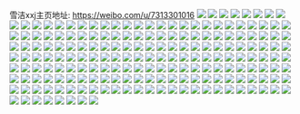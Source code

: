 雪洁xxj主页地址: https://weibo.com/u/7313301016 
![](https://wx4.sinaimg.cn/mw2000/007YVRG0ly1h8yydc8tg4j33gg56oe8b.jpg) 
![](https://wx4.sinaimg.cn/mw2000/007YVRG0ly1h8yyd6e0iaj33gg56onpn.jpg) 
![](https://wx4.sinaimg.cn/mw2000/007YVRG0ly1h8yydnovm0j32ny3zxnpi.jpg) 
![](https://wx4.sinaimg.cn/mw2000/007YVRG0ly1h8yydjyt8fj33gg56okju.jpg) 
![](https://wx4.sinaimg.cn/mw2000/007YVRG0ly1h8hbq1stkwj30u015f143.jpg) 
![](https://wx4.sinaimg.cn/mw2000/007YVRG0ly1h8hbq20cbpj30u0143dpg.jpg) 
![](https://wx4.sinaimg.cn/mw2000/007YVRG0ly1h8hbq28qcrj30u0182dsp.jpg) 
![](https://wx4.sinaimg.cn/mw2000/007YVRG0ly1h8cyzrz54pj30u0140qd9.jpg) 
![](https://wx4.sinaimg.cn/mw2000/007YVRG0ly1h8cyzr4megj30u0140n89.jpg) 
![](https://wx4.sinaimg.cn/mw2000/007YVRG0ly1h8cyzs52w6j30u0140aku.jpg) 
![](https://wx4.sinaimg.cn/mw2000/007YVRG0ly1h7j6vlo82kj30t80a3mxs.jpg) 
![](https://wx4.sinaimg.cn/mw2000/007YVRG0ly1h7d8bjubxlj30u01404bv.jpg) 
![](https://wx4.sinaimg.cn/mw2000/007YVRG0ly1h7d8bkdn41j30u01297d8.jpg) 
![](https://wx4.sinaimg.cn/mw2000/007YVRG0ly1h7d8bkszwlj30u0140qff.jpg) 
![](https://wx4.sinaimg.cn/mw2000/007YVRG0ly1h72fre5yudj30u01cttbn.jpg) 
![](https://wx4.sinaimg.cn/mw2000/007YVRG0ly1h6ref7ns8zj30u019mgwe.jpg) 
![](https://wx4.sinaimg.cn/mw2000/007YVRG0ly1h6ref737j2j30u019idlx.jpg) 
![](https://wx4.sinaimg.cn/mw2000/007YVRG0ly1h6ref8gzrwj30u0164nau.jpg) 
![](https://wx4.sinaimg.cn/mw2000/007YVRG0ly1h6ref9t8dzj30u0190k0k.jpg) 
![](https://wx4.sinaimg.cn/mw2000/007YVRG0ly1h6refaqcpyj30u019fn53.jpg) 
![](https://wx4.sinaimg.cn/mw2000/007YVRG0ly1h6refb55z7j30u016mjx1.jpg) 
![](https://wx4.sinaimg.cn/mw2000/007YVRG0ly1h6refciiajj30u0190dhy.jpg) 
![](https://wx4.sinaimg.cn/mw2000/007YVRG0ly1h6refbwa4zj30u019oqes.jpg) 
![](https://wx4.sinaimg.cn/mw2000/007YVRG0ly1h6reffiff7j30u016z768.jpg) 
![](https://wx4.sinaimg.cn/mw2000/007YVRG0ly1h6kg75toahj30u016mncg.jpg) 
![](https://wx4.sinaimg.cn/mw2000/007YVRG0ly1h6kg774sq8j30u019inaw.jpg) 
![](https://wx4.sinaimg.cn/mw2000/007YVRG0ly1h6kg74xaayj30u01agqid.jpg) 
![](https://wx4.sinaimg.cn/mw2000/007YVRG0ly1h6kg76i1h1j30u015o13k.jpg) 
![](https://wx4.sinaimg.cn/mw2000/007YVRG0ly1h6bpyp5eiij30u0140q4i.jpg) 
![](https://wx4.sinaimg.cn/mw2000/007YVRG0ly1h6bpyoron9j30u014gta2.jpg) 
![](https://wx4.sinaimg.cn/mw2000/007YVRG0ly1h60qdlupwmj30u0140dk6.jpg) 
![](https://wx4.sinaimg.cn/mw2000/007YVRG0ly1h5rk1zch3hj30u014049v.jpg) 
![](https://wx4.sinaimg.cn/mw2000/007YVRG0ly1h4ek9y4ymlj30u0140dlg.jpg) 
![](https://wx4.sinaimg.cn/mw2000/007YVRG0ly1h4eka1p1erj30u01400zt.jpg) 
![](https://wx4.sinaimg.cn/mw2000/007YVRG0ly1h4ek9zo1p5j30u014043n.jpg) 
![](https://wx4.sinaimg.cn/mw2000/007YVRG0ly1h4eka2db7tj30u0140n2d.jpg) 
![](https://wx4.sinaimg.cn/mw2000/007YVRG0ly1h4eka8kj0oj30u01hcqc6.jpg) 
![](https://wx4.sinaimg.cn/mw2000/007YVRG0ly1h4eka5rr6sj31400u00xv.jpg) 
![](https://wx4.sinaimg.cn/mw2000/007YVRG0ly1h3dgzxp3mpj30u013kwke.jpg) 
![](https://wx4.sinaimg.cn/mw2000/007YVRG0ly1h2bnxzwotbj31ox22ynpd.jpg) 
![](https://wx4.sinaimg.cn/mw2000/007YVRG0ly1h12m99lo0zj32802yohdv.jpg) 
![](https://wx4.sinaimg.cn/mw2000/007YVRG0ly1h12m95rwpkj32802yohdv.jpg) 
![](https://wx4.sinaimg.cn/mw2000/007YVRG0ly1h12m9binb0j32802you0y.jpg) 
![](https://wx4.sinaimg.cn/mw2000/007YVRG0ly1h0z6ws7pf3j32c03404qq.jpg) 
![](https://wx4.sinaimg.cn/mw2000/007YVRG0ly1h0z6x26yh3j32c0340kjn.jpg) 
![](https://wx4.sinaimg.cn/mw2000/007YVRG0ly1h0z6wyras0j32c0340npf.jpg) 
![](https://wx4.sinaimg.cn/mw2000/007YVRG0ly1h0z6x48v6kj32802yob2a.jpg) 
![](https://wx4.sinaimg.cn/mw2000/007YVRG0ly1h0z6x5dielj30wh167h70.jpg) 
![](https://wx4.sinaimg.cn/mw2000/007YVRG0ly1h0gxa9ms6rj32802yonpe.jpg) 
![](https://wx4.sinaimg.cn/mw2000/007YVRG0ly1gzqyf7365cj322o33yhdt.jpg) 
![](https://wx4.sinaimg.cn/mw2000/007YVRG0ly1gzqyf64p18j322o340hdt.jpg) 
![](https://wx4.sinaimg.cn/mw2000/007YVRG0ly1gzmgwtlk4tj32c0340u0z.jpg) 
![](https://wx4.sinaimg.cn/mw2000/007YVRG0ly1gzmgwvrpsxj32c03401ky.jpg) 
![](https://wx4.sinaimg.cn/mw2000/007YVRG0ly1gzmgx0akr0j32bc334e82.jpg) 
![](https://wx4.sinaimg.cn/mw2000/007YVRG0ly1gzmgwxgw89j32c03401ky.jpg) 
![](https://wx4.sinaimg.cn/mw2000/007YVRG0ly1gzgb5q6kqpj32802yokjn.jpg) 
![](https://wx4.sinaimg.cn/mw2000/007YVRG0ly1gzgb5ofcupj327y2v2b2b.jpg) 
![](https://wx4.sinaimg.cn/mw2000/007YVRG0ly1gz1mzm4d03j32802yohdw.jpg) 
![](https://wx4.sinaimg.cn/mw2000/007YVRG0ly1gz1mzgjznuj32802yob2c.jpg) 
![](https://wx4.sinaimg.cn/mw2000/007YVRG0ly1gz1mzuh7dmj32802yohdv.jpg) 
![](https://wx4.sinaimg.cn/mw2000/007YVRG0ly1gz1mzqkbqsj32802yoqv7.jpg) 
![](https://wx4.sinaimg.cn/mw2000/007YVRG0ly1gz1mzs058bj32802yonpe.jpg) 
![](https://wx4.sinaimg.cn/mw2000/007YVRG0ly1gz1mztgzpsj32802yoqv6.jpg) 
![](https://wx4.sinaimg.cn/mw2000/007YVRG0ly1gz1n49c28mj32802yoqv6.jpg) 
![](https://wx4.sinaimg.cn/mw2000/007YVRG0ly1gyfpus9hs8j32802yoqv6.jpg) 
![](https://wx4.sinaimg.cn/mw2000/007YVRG0ly1gyfpuwlqo0j32c03401kx.jpg) 
![](https://wx4.sinaimg.cn/mw2000/007YVRG0ly1gyeqe7k3bkj30tz12vws4.jpg) 
![](https://wx4.sinaimg.cn/mw2000/007YVRG0ly1gyeqe9bdggj31hc0u0gz1.jpg) 
![](https://wx4.sinaimg.cn/mw2000/007YVRG0ly1gxylg91sm4j33342bc4qq.jpg) 
![](https://wx4.sinaimg.cn/mw2000/007YVRG0ly1gxrmqxgkl0j333y2bou0y.jpg) 
![](https://wx4.sinaimg.cn/mw2000/007YVRG0ly1gxrmqztwkyj333z2di7wj.jpg) 
![](https://wx4.sinaimg.cn/mw2000/007YVRG0ly1gxpsbfmu6ej31v02m47wj.jpg) 
![](https://wx4.sinaimg.cn/mw2000/007YVRG0ly1gxpsbkdxzqj32bc334qv7.jpg) 
![](https://wx4.sinaimg.cn/mw2000/007YVRG0ly1gxpsbnsl3ij32bc334npf.jpg) 
![](https://wx4.sinaimg.cn/mw2000/007YVRG0ly1gxpsbiets7j32bc334x6r.jpg) 
![](https://wx4.sinaimg.cn/mw2000/007YVRG0ly1gxpsbgzrs4j322b2s3x6q.jpg) 
![](https://wx4.sinaimg.cn/mw2000/007YVRG0ly1gxpsbm8esbj32bc334qv7.jpg) 
![](https://wx4.sinaimg.cn/mw2000/007YVRG0ly1gxezz2vporj31dt1wqb29.jpg) 
![](https://wx4.sinaimg.cn/mw2000/007YVRG0ly1gxezz4mevoj31w22iq1ky.jpg) 
![](https://wx4.sinaimg.cn/mw2000/007YVRG0ly1gxezz6r7ugj32c03407wj.jpg) 
![](https://wx4.sinaimg.cn/mw2000/007YVRG0ly1gxf017ylqaj30qy0uttcx.jpg) 
![](https://wx4.sinaimg.cn/mw2000/007YVRG0ly1gxezz82qsfj32iq24dx6p.jpg) 
![](https://wx4.sinaimg.cn/mw2000/007YVRG0ly1gxezza2o06j32c0340u0y.jpg) 
![](https://wx4.sinaimg.cn/mw2000/007YVRG0ly1gx5hf1v6kxj32b12xhhdt.jpg) 
![](https://wx4.sinaimg.cn/mw2000/007YVRG0ly1gx5hf34ubbj32b2340qv5.jpg) 
![](https://wx4.sinaimg.cn/mw2000/007YVRG0ly1gx5hf3kqz0j317r1fw1c4.jpg) 
![](https://wx4.sinaimg.cn/mw2000/007YVRG0ly1gx5hf52kasj31te2sqe81.jpg) 
![](https://wx4.sinaimg.cn/mw2000/007YVRG0ly1gx5hf68oc9j32eo38wx6p.jpg) 
![](https://wx4.sinaimg.cn/mw2000/007YVRG0ly1gx5hf7r7zwj32bc334u0y.jpg) 
![](https://wx4.sinaimg.cn/mw2000/007YVRG0ly1gwr79qr3jkj30u0140qmd.jpg) 
![](https://wx4.sinaimg.cn/mw2000/007YVRG0ly1gwr79pb0d9j30u0140qjl.jpg) 
![](https://wx4.sinaimg.cn/mw2000/007YVRG0ly1gwr79q209aj32402124qp.jpg) 
![](https://wx4.sinaimg.cn/mw2000/007YVRG0ly1gwg5nb0pg1j32402tcqv7.jpg) 
![](https://wx4.sinaimg.cn/mw2000/007YVRG0ly1gwg5n1z8z1j32bc3344qr.jpg) 
![](https://wx4.sinaimg.cn/mw2000/007YVRG0ly1gwg5n5wx35j31yl2xv4qq.jpg) 
![](https://wx4.sinaimg.cn/mw2000/007YVRG0ly1gwg5neg47gj32402tc4qs.jpg) 
![](https://wx4.sinaimg.cn/mw2000/007YVRG0ly1gw990pakkzj31hw1zvx45.jpg) 
![](https://wx4.sinaimg.cn/mw2000/007YVRG0ly1gw991b6hoxj31hw1v0e81.jpg) 
![](https://wx4.sinaimg.cn/mw2000/007YVRG0ly1gw6w9p15ejj32bc334npf.jpg) 
![](https://wx4.sinaimg.cn/mw2000/007YVRG0ly1gw6w9tyhg3j32bc334npf.jpg) 
![](https://wx4.sinaimg.cn/mw2000/007YVRG0ly1gw6wyrmly0j31hc1z4b29.jpg) 
![](https://wx4.sinaimg.cn/mw2000/007YVRG0ly1gw6wyt7za9j31hc1z4u0x.jpg) 
![](https://wx4.sinaimg.cn/mw2000/007YVRG0ly1gv71nys6b1j62bc334b2b02.jpg) 
![](https://wx4.sinaimg.cn/mw2000/007YVRG0ly1gv71o1qr4fj32bc334b2b.jpg) 
![](https://wx4.sinaimg.cn/mw2000/007YVRG0ly1gv71nvlegyj62bc3347wj02.jpg) 
![](https://wx4.sinaimg.cn/mw2000/007YVRG0ly1gv1uu8rt9rj63342bcx6r02.jpg) 
![](https://wx4.sinaimg.cn/mw2000/007YVRG0ly1gv1uu5w35xj61rr2k6kjm02.jpg) 
![](https://wx4.sinaimg.cn/mw2000/007YVRG0ly1gv1uubkjuij62ba335b2a02.jpg) 
![](https://wx4.sinaimg.cn/mw2000/007YVRG0ly1gv1uudwnzkj62bb334kjm02.jpg) 
![](https://wx4.sinaimg.cn/mw2000/007YVRG0ly1gv1uugs57gj62bc3341kz02.jpg) 
![](https://wx4.sinaimg.cn/mw2000/007YVRG0ly1gv1uuj1vvkj61yv305npd02.jpg) 
![](https://wx4.sinaimg.cn/mw2000/007YVRG0ly1guvg1n7ibnj60u00ucgp302.jpg) 
![](https://wx4.sinaimg.cn/mw2000/007YVRG0ly1guvg1nv8ywj60u00u5n1802.jpg) 
![](https://wx4.sinaimg.cn/mw2000/007YVRG0ly1guvg1ocveaj60u00wcdjv02.jpg) 
![](https://wx4.sinaimg.cn/mw2000/007YVRG0ly1gut76hk2qaj60u01400w302.jpg) 
![](https://wx4.sinaimg.cn/mw2000/007YVRG0ly1gut76e2tx4j60u014078202.jpg) 
![](https://wx4.sinaimg.cn/mw2000/007YVRG0ly1gut76fh2yfj60u0158ado02.jpg) 
![](https://wx4.sinaimg.cn/mw2000/007YVRG0ly1gut76et2oaj60u014utce02.jpg) 
![](https://wx4.sinaimg.cn/mw2000/007YVRG0ly1gut76jk6kgj30u011faev.jpg) 
![](https://wx4.sinaimg.cn/mw2000/007YVRG0ly1gut76i9c5hj60u0109gp602.jpg) 
![](https://wx4.sinaimg.cn/mw2000/007YVRG0ly1gut76ivwt9j60u01400wk02.jpg) 
![](https://wx4.sinaimg.cn/mw2000/007YVRG0ly1gut76k3693j60u0140tbj02.jpg) 
![](https://wx4.sinaimg.cn/mw2000/007YVRG0ly1gut76g2czkj60u0140q5t02.jpg) 
![](https://wx4.sinaimg.cn/mw2000/007YVRG0ly1gunh9qja7gj60u0149ajn02.jpg) 
![](https://wx4.sinaimg.cn/mw2000/007YVRG0ly1gunh9s0mhmj60u01574a102.jpg) 
![](https://wx4.sinaimg.cn/mw2000/007YVRG0ly1gu2m50afl2j32c03407wi.jpg) 
![](https://wx4.sinaimg.cn/mw2000/007YVRG0ly1gu2m52z1qij33342bcb2b.jpg) 
![](https://wx4.sinaimg.cn/mw2000/007YVRG0ly1gu2m510c1aj60u013ggqg02.jpg) 
![](https://wx4.sinaimg.cn/mw2000/007YVRG0ly1gtooxnr7slj629d340hdv02.jpg) 
![](https://wx4.sinaimg.cn/mw2000/007YVRG0ly1gtooxp0r9ij61hw1zvhdt02.jpg) 
![](https://wx4.sinaimg.cn/mw2000/007YVRG0ly1gtooxkps17j624q3401kz02.jpg) 
![](https://wx4.sinaimg.cn/mw2000/007YVRG0ly1gtfn0gg093j62bc3341l002.jpg) 
![](https://wx4.sinaimg.cn/mw2000/007YVRG0ly1gtfn0n5npvj62bc334u0z02.jpg) 
![](https://wx4.sinaimg.cn/mw2000/007YVRG0ly1gtfn0jezlmj62bc334u0z02.jpg) 
![](https://wx4.sinaimg.cn/mw2000/007YVRG0ly1gt3p4jlkc9j31hw1zvnpd.jpg) 
![](https://wx4.sinaimg.cn/mw2000/007YVRG0ly1gt3p4gbdn1j30xh1lm4qp.jpg) 
![](https://wx4.sinaimg.cn/mw2000/007YVRG0ly1gt3p4hqnblj31hw1zvkjl.jpg) 
![](https://wx4.sinaimg.cn/mw2000/007YVRG0ly1grsmqh3aypj310x16s1kx.jpg) 
![](https://wx4.sinaimg.cn/mw2000/007YVRG0ly1grsmqmh0fmj30qy0uqwjf.jpg) 
![](https://wx4.sinaimg.cn/mw2000/007YVRG0ly1grsmqk2wn3j32bc334qve.jpg) 
![](https://wx4.sinaimg.cn/mw2000/007YVRG0ly1grsmql2endj30y019r4qp.jpg) 
![](https://wx4.sinaimg.cn/mw2000/007YVRG0ly1gr8fn1c41kj31hw1zv1l0.jpg) 
![](https://wx4.sinaimg.cn/mw2000/007YVRG0ly1gr8fmzp7p7j31hw1zvqv7.jpg) 
![](https://wx4.sinaimg.cn/mw2000/007YVRG0ly1gr8fna4fylj31hw1zvx6r.jpg) 
![](https://wx4.sinaimg.cn/mw2000/007YVRG0ly1gr09ngvl4tj30u01404qp.jpg) 
![](https://wx4.sinaimg.cn/mw2000/007YVRG0ly1gqpcljkzm4j33342bc4qs.jpg) 
![](https://wx4.sinaimg.cn/mw2000/007YVRG0ly1gqpclh6ctpj33342bcu10.jpg) 
![](https://wx4.sinaimg.cn/mw2000/007YVRG0ly1gqmkb332irj32bc334hdx.jpg) 
![](https://wx4.sinaimg.cn/mw2000/007YVRG0ly1gqmkb4cqarj31sc2wgu0y.jpg) 
![](https://wx4.sinaimg.cn/mw2000/007YVRG0ly1gqmkb6ohf2j32bc334b2d.jpg) 
![](https://wx4.sinaimg.cn/mw2000/007YVRG0ly1gqmkb92ttij322o340e88.jpg) 
![](https://wx4.sinaimg.cn/mw2000/007YVRG0ly1gqmkbbbrj1j323y3401l3.jpg) 
![](https://wx4.sinaimg.cn/mw2000/007YVRG0ly1gqmkbdgrntj322o340hdw.jpg) 
![](https://wx4.sinaimg.cn/mw2000/007YVRG0ly1gqmkd66p1dj33402c0u0y.jpg) 
![](https://wx4.sinaimg.cn/mw2000/007YVRG0ly1gqmkczkx3aj33402c0e88.jpg) 
![](https://wx4.sinaimg.cn/mw2000/007YVRG0ly1gqmkd4wem4j33402c0u0y.jpg) 
![](https://wx4.sinaimg.cn/mw2000/007YVRG0ly1gqmkbgqys7j33402c0x6t.jpg) 
![](https://wx4.sinaimg.cn/mw2000/007YVRG0ly1gqmkbkpg9aj33402c0x6t.jpg) 
![](https://wx4.sinaimg.cn/mw2000/007YVRG0ly1gqmkbiqjgzj33402c07wl.jpg) 
![](https://wx4.sinaimg.cn/mw2000/007YVRG0ly1gqmkcwmd3rj32bc334x6u.jpg) 
![](https://wx4.sinaimg.cn/mw2000/007YVRG0ly1gqmkd3qlmaj31ds340qv8.jpg) 
![](https://wx4.sinaimg.cn/mw2000/007YVRG0ly1gqmkd1p5p0j33402c04qu.jpg) 
![](https://wx4.sinaimg.cn/mw2000/007YVRG0ly1gqa2cnmlh2j30sg0sgwhv.jpg) 
![](https://wx4.sinaimg.cn/mw2000/007YVRG0ly1gqa2conefnj32802you0y.jpg) 
![](https://wx4.sinaimg.cn/mw2000/007YVRG0ly1gq7sqm97jsj31hw22be82.jpg) 
![](https://wx4.sinaimg.cn/mw2000/007YVRG0ly1gq7ss28132j31hw1zvx6r.jpg) 
![](https://wx4.sinaimg.cn/mw2000/007YVRG0ly1gq7sqkovosj31hw217b2a.jpg) 
![](https://wx4.sinaimg.cn/mw2000/007YVRG0ly1gq7srwhgn2j31hw217kjm.jpg) 
![](https://wx4.sinaimg.cn/mw2000/007YVRG0ly1gq7sruhf2ij32b5340e84.jpg) 
![](https://wx4.sinaimg.cn/mw2000/007YVRG0ly1gq7sqrdxgbj31hw20v7wi.jpg) 
![](https://wx4.sinaimg.cn/mw2000/007YVRG0ly1gq7sqq356bj31hw20nb2a.jpg) 
![](https://wx4.sinaimg.cn/mw2000/007YVRG0ly1gq7ssjh9ggj31jt1jt7wh.jpg) 
![](https://wx4.sinaimg.cn/mw2000/007YVRG0ly1gq7sry49cjj31hw213b2a.jpg) 
![](https://wx4.sinaimg.cn/mw2000/007YVRG0ly1gq5osfi0xmj322s340kjo.jpg) 
![](https://wx4.sinaimg.cn/mw2000/007YVRG0ly1gq5osl9ql9j33402c0b2e.jpg) 
![](https://wx4.sinaimg.cn/mw2000/007YVRG0ly1gq5osijqmbj322s340hdw.jpg) 
![](https://wx4.sinaimg.cn/mw2000/007YVRG0ly1gq5osgdnpsj31400u0qup.jpg) 
![](https://wx4.sinaimg.cn/mw2000/007YVRG0ly1gq5osdt14bj320t340npf.jpg) 
![](https://wx4.sinaimg.cn/mw2000/007YVRG0ly1gq5osgtc7fj30so12yh4r.jpg) 
![](https://wx4.sinaimg.cn/mw2000/007YVRG0ly1gq5osbr4nzj320031zhdv.jpg) 
![](https://wx4.sinaimg.cn/mw2000/007YVRG0ly1gq5osapsmpj30u01hcjx8.jpg) 
![](https://wx4.sinaimg.cn/mw2000/007YVRG0ly1gq5otjn91jj31hw1zvqv7.jpg) 
![](https://wx4.sinaimg.cn/mw2000/007YVRG0ly1gq1tqwqpgij32402tcqv6.jpg) 
![](https://wx4.sinaimg.cn/mw2000/007YVRG0ly1gq0s542dg4j32io1w0x6r.jpg) 
![](https://wx4.sinaimg.cn/mw2000/007YVRG0ly1gq0s3c8jakj33342bcx6u.jpg) 
![](https://wx4.sinaimg.cn/mw2000/007YVRG0ly1gq0s3ef5p2j33342bc4qv.jpg) 
![](https://wx4.sinaimg.cn/mw2000/007YVRG0ly1gq0s3niqc4j32bc3341l3.jpg) 
![](https://wx4.sinaimg.cn/mw2000/007YVRG0ly1gq0s3ksvz3j32bc334he0.jpg) 
![](https://wx4.sinaimg.cn/mw2000/007YVRG0ly1gq0s3ts435j33342bc4qu.jpg) 
![](https://wx4.sinaimg.cn/mw2000/007YVRG0ly1gq0s3x1ew0j33342bc4qu.jpg) 
![](https://wx4.sinaimg.cn/mw2000/007YVRG0ly1gq0s3rkikvj33342bcx6t.jpg) 
